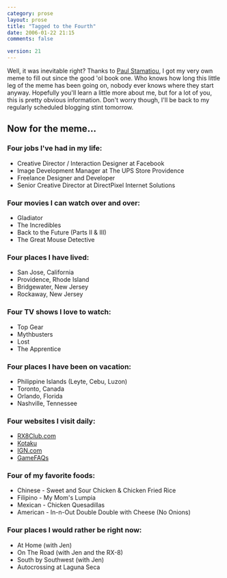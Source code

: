 ```yaml
---
category: prose
layout: prose
title: "Tagged to the Fourth"
date: 2006-01-22 21:15
comments: false

version: 21
---
```


Well, it was inevitable right? Thanks to [Paul Stamatiou][1], I got my very own meme to fill out since the good 'ol book one. Who knows how long this little leg of the meme has been going on, nobody ever knows where they start anyway. Hopefully you'll learn a little more about me, but for a lot of you, this is pretty obvious information. Don't worry though, I'll be back to my regularly scheduled blogging stint tomorrow.

## Now for the meme...

### Four jobs I've had in my life:

*   Creative Director / Interaction Designer at Facebook
*   Image Development Manager at The UPS Store Providence
*   Freelance Designer and Developer
*   Senior Creative Director at DirectPixel Internet Solutions

### Four movies I can watch over and over:

*   Gladiator
*   The Incredibles
*   Back to the Future (Parts II & III)
*   The Great Mouse Detective

### Four places I have lived:

*   San Jose, California
*   Providence, Rhode Island
*   Bridgewater, New Jersey
*   Rockaway, New Jersey

### Four TV shows I love to watch:

*   Top Gear
*   Mythbusters
*   Lost
*   The Apprentice

### Four places I have been on vacation:

*   Philippine Islands (Leyte, Cebu, Luzon)
*   Toronto, Canada
*   Orlando, Florida
*   Nashville, Tennessee

### Four websites I visit daily:

*   [RX8Club.com][2]
*   [Kotaku][3]
*   [IGN.com][4]
*   [GameFAQs][5]

### Four of my favorite foods:

*   Chinese - Sweet and Sour Chicken & Chicken Fried Rice
*   Filipino - My Mom's Lumpia
*   Mexican - Chicken Quesadillas
*   American - In-n-Out Double Double with Cheese (No Onions)

### Four places I would rather be right now:

*   At Home (with Jen)
*   On The Road (with Jen and the RX-8)
*   South by Southwest (with Jen)
*   Autocrossing at Laguna Seca

[1]: http://paulstamatiou.com
[2]: http://rx8club.com
[3]: http://kotaku.com
[4]: http://ign.com
[5]: http://gamefaqs.com
